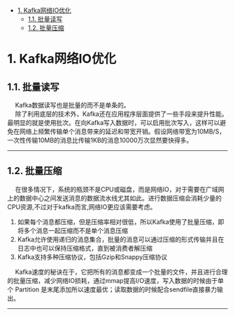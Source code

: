 
<!-- TOC -->

- [1. Kafka网络IO优化](#1-kafka网络io优化)
    - [1.1. 批量读写](#11-批量读写)
    - [1.2. 批量压缩](#12-批量压缩)

<!-- /TOC -->


# 1. Kafka网络IO优化
<!-- 
kafka——高效读写数据
https://www.jianshu.com/p/ce8253609b6b
-->

## 1.1. 批量读写  
&emsp; Kafka数据读写也是批量的而不是单条的。  
&emsp; 除了利用底层的技术外，Kafka还在应用程序层面提供了一些手段来提升性能。最明显的就是使用批次。在向Kafka写入数据时，可以启用批次写入，这样可以避免在网络上频繁传输单个消息带来的延迟和带宽开销。假设网络带宽为10MB/S，一次性传输10MB的消息比传输1KB的消息10000万次显然要快得多。  

---------



## 1.2. 批量压缩  
&emsp; 在很多情况下，系统的瓶颈不是CPU或磁盘，而是网络IO，对于需要在广域网上的数据中心之间发送消息的数据流水线尤其如此。进行数据压缩会消耗少量的CPU资源,不过对于kafka而言,网络IO更应该需要考虑。  

1. 如果每个消息都压缩，但是压缩率相对很低，所以Kafka使用了批量压缩，即将多个消息一起压缩而不是单个消息压缩  
2. Kafka允许使用递归的消息集合，批量的消息可以通过压缩的形式传输并且在日志中也可以保持压缩格式，直到被消费者解压缩  
3. Kafka支持多种压缩协议，包括Gzip和Snappy压缩协议  

&emsp; Kafka速度的秘诀在于，它把所有的消息都变成一个批量的文件，并且进行合理的批量压缩，减少网络IO损耗，通过mmap提高I/O速度，写入数据的时候由于单个 Partition 是末尾添加所以速度最优；读取数据的时候配合sendfile直接暴力输出。  

----------------

